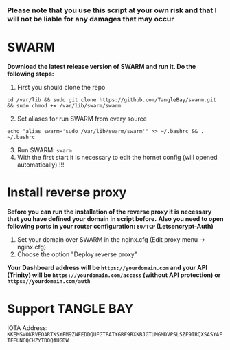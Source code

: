 ### Please note that you use this script at your own risk and that I will not be liable for any damages that may occur ###


# SWARM #

**Download the latest release version of SWARM and run it. Do the following steps:**

1. First you should clone the repo
```shell
cd /var/lib && sudo git clone https://github.com/TangleBay/swarm.git && sudo chmod +x /var/lib/swarm/swarm
```
2. Set aliases for run SWARM from every source
```shell
echo "alias swarm='sudo /var/lib/swarm/swarm'" >> ~/.bashrc && . ~/.bashrc
```
3. Run SWARM: `swarm`
4. With the first start it is necessary to edit the hornet config (will opened automatically) !!!


# Install reverse proxy #

**Before you can run the installation of the reverse proxy it is necessary that you have defined your domain in script before.**
**Also you need to open following ports in your router configuration: `80/TCP` (Letsencrypt-Auth)**

1. Set your domain over SWARM in the nginx.cfg (Edit proxy menu -> nginx.cfg)
2. Choose the option "Deploy reverse proxy"

**Your Dashboard address will be `https://yourdomain.com` and your API (Trinity) will be `https://yourdomain.com/access` (without API protection) or `https://yourdomain.com/auth`**


# Support TANGLE BAY

IOTA Address: `KKEMSVOKRVEOARTKSYFM9ZNFEDDQUFGTFATYGRF9RXKBJGTUMGMDVPSLSZF9TRQXSASYAFTFEUNCQCHZYTDOQAUGDW`
